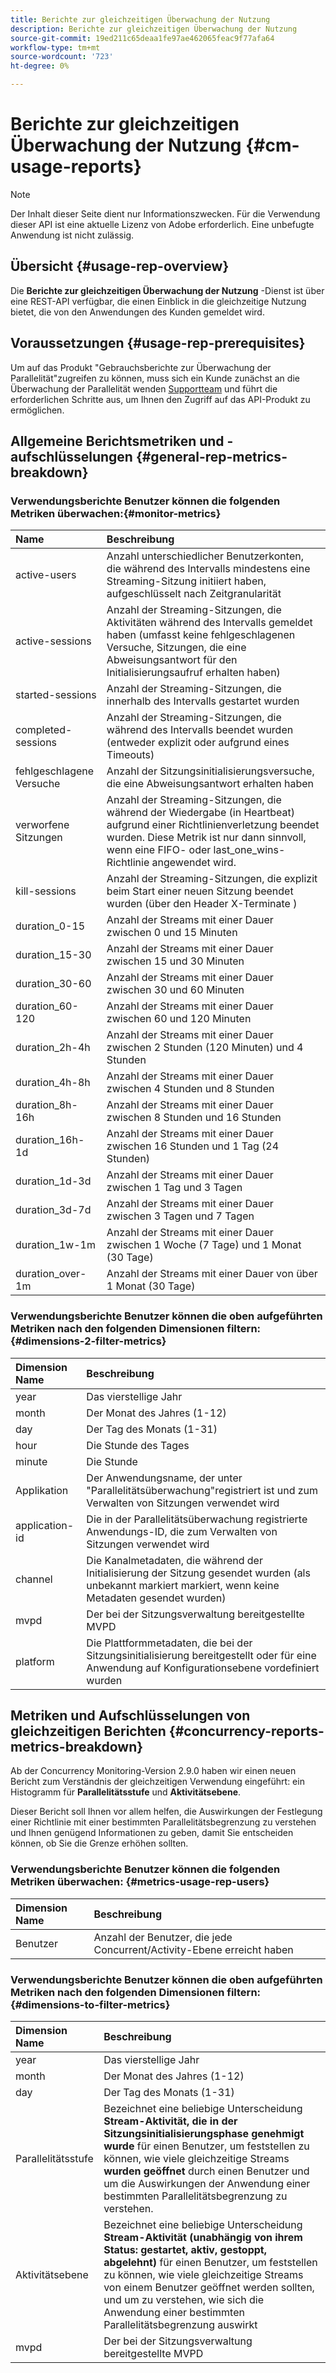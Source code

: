```yaml
---
title: Berichte zur gleichzeitigen Überwachung der Nutzung
description: Berichte zur gleichzeitigen Überwachung der Nutzung
source-git-commit: 19ed211c65deaa1fe97ae462065feac9f77afa64
workflow-type: tm+mt
source-wordcount: '723'
ht-degree: 0%

---
```



# Berichte zur gleichzeitigen Überwachung der Nutzung {#cm-usage-reports}

>[!NOTE]
>
>Der Inhalt dieser Seite dient nur Informationszwecken. Für die Verwendung dieser API ist eine aktuelle Lizenz von Adobe erforderlich. Eine unbefugte Anwendung ist nicht zulässig.



## Übersicht {#usage-rep-overview}

Die **Berichte zur gleichzeitigen Überwachung der Nutzung** -Dienst ist über eine REST-API verfügbar, die einen Einblick in die gleichzeitige Nutzung bietet, die von den Anwendungen des Kunden gemeldet wird.

## Voraussetzungen {#usage-rep-prerequisites}

Um auf das Produkt &quot;Gebrauchsberichte zur Überwachung der Parallelität&quot;zugreifen zu können, muss sich ein Kunde zunächst an die Überwachung der Parallelität wenden [Supportteam](mailto:tve-support@adobe.com) und führt die erforderlichen Schritte aus, um Ihnen den Zugriff auf das API-Produkt zu ermöglichen.

## Allgemeine Berichtsmetriken und -aufschlüsselungen {#general-rep-metrics-breakdown}

### Verwendungsberichte Benutzer können die folgenden Metriken überwachen:{#monitor-metrics}

| Name | Beschreibung |
|:---|:---|
| active-users | Anzahl unterschiedlicher Benutzerkonten, die während des Intervalls mindestens eine Streaming-Sitzung initiiert haben, aufgeschlüsselt nach Zeitgranularität |
| active-sessions | Anzahl der Streaming-Sitzungen, die Aktivitäten während des Intervalls gemeldet haben (umfasst keine fehlgeschlagenen Versuche, Sitzungen, die eine Abweisungsantwort für den Initialisierungsaufruf erhalten haben) |
| started-sessions | Anzahl der Streaming-Sitzungen, die innerhalb des Intervalls gestartet wurden |
| completed-sessions | Anzahl der Streaming-Sitzungen, die während des Intervalls beendet wurden (entweder explizit oder aufgrund eines Timeouts) |
| fehlgeschlagene Versuche | Anzahl der Sitzungsinitialisierungsversuche, die eine Abweisungsantwort erhalten haben |
| verworfene Sitzungen | Anzahl der Streaming-Sitzungen, die während der Wiedergabe (in Heartbeat) aufgrund einer Richtlinienverletzung beendet wurden. Diese Metrik ist nur dann sinnvoll, wenn eine FIFO- oder last_one_wins-Richtlinie angewendet wird. |
| kill-sessions | Anzahl der Streaming-Sitzungen, die explizit beim Start einer neuen Sitzung beendet wurden (über den Header X-Terminate ) |
| duration_0-15 | Anzahl der Streams mit einer Dauer zwischen 0 und 15 Minuten |
| duration_15-30 | Anzahl der Streams mit einer Dauer zwischen 15 und 30 Minuten |
| duration_30-60 | Anzahl der Streams mit einer Dauer zwischen 30 und 60 Minuten |
| duration_60-120 | Anzahl der Streams mit einer Dauer zwischen 60 und 120 Minuten |
| duration_2h-4h | Anzahl der Streams mit einer Dauer zwischen 2 Stunden (120 Minuten) und 4 Stunden |
| duration_4h-8h | Anzahl der Streams mit einer Dauer zwischen 4 Stunden und 8 Stunden |
| duration_8h-16h | Anzahl der Streams mit einer Dauer zwischen 8 Stunden und 16 Stunden |
| duration_16h-1d | Anzahl der Streams mit einer Dauer zwischen 16 Stunden und 1 Tag (24 Stunden) |
| duration_1d-3d | Anzahl der Streams mit einer Dauer zwischen 1 Tag und 3 Tagen |
| duration_3d-7d | Anzahl der Streams mit einer Dauer zwischen 3 Tagen und 7 Tagen |
| duration_1w-1m | Anzahl der Streams mit einer Dauer zwischen 1 Woche (7 Tage) und 1 Monat (30 Tage) |
| duration_over-1m | Anzahl der Streams mit einer Dauer von über 1 Monat (30 Tage) |

### Verwendungsberichte Benutzer können die oben aufgeführten Metriken nach den folgenden Dimensionen filtern: {#dimensions-2-filter-metrics}

| Dimension Name | Beschreibung |
|:---|:---|
| year | Das vierstellige Jahr |
| month | Der Monat des Jahres (1-12) |
| day | Der Tag des Monats (1-31) |
| hour | Die Stunde des Tages |
| minute | Die Stunde |
| Applikation | Der Anwendungsname, der unter &quot;Parallelitätsüberwachung&quot;registriert ist und zum Verwalten von Sitzungen verwendet wird |
| application-id | Die in der Parallelitätsüberwachung registrierte Anwendungs-ID, die zum Verwalten von Sitzungen verwendet wird |
| channel | Die Kanalmetadaten, die während der Initialisierung der Sitzung gesendet wurden (als unbekannt markiert markiert, wenn keine Metadaten gesendet wurden) |
| mvpd | Der bei der Sitzungsverwaltung bereitgestellte MVPD |
| platform | Die Plattformmetadaten, die bei der Sitzungsinitialisierung bereitgestellt oder für eine Anwendung auf Konfigurationsebene vordefiniert wurden |

## Metriken und Aufschlüsselungen von gleichzeitigen Berichten {#concurrency-reports-metrics-breakdown}

Ab der Concurrency Monitoring-Version 2.9.0 haben wir einen neuen Bericht zum Verständnis der gleichzeitigen Verwendung eingeführt: ein Histogramm für **Parallelitätsstufe** und **Aktivitätsebene**.

Dieser Bericht soll Ihnen vor allem helfen, die Auswirkungen der Festlegung einer Richtlinie mit einer bestimmten Parallelitätsbegrenzung zu verstehen und Ihnen genügend Informationen zu geben, damit Sie entscheiden können, ob Sie die Grenze erhöhen sollten.

### Verwendungsberichte Benutzer können die folgenden Metriken überwachen: {#metrics-usage-rep-users}

| Dimension Name | Beschreibung |
|:---|:---|
| Benutzer | Anzahl der Benutzer, die jede Concurrent/Activity-Ebene erreicht haben |

### Verwendungsberichte Benutzer können die oben aufgeführten Metriken nach den folgenden Dimensionen filtern: {#dimensions-to-filter-metrics}

| Dimension Name | Beschreibung |
|:---|:---|
| year | Das vierstellige Jahr |
| month | Der Monat des Jahres (1-12) |
| day | Der Tag des Monats (1-31) |
| Parallelitätsstufe | Bezeichnet eine beliebige Unterscheidung **Stream-Aktivität, die in der Sitzungsinitialisierungsphase genehmigt wurde** für einen Benutzer, um feststellen zu können, wie viele gleichzeitige Streams **wurden geöffnet** durch einen Benutzer und um die Auswirkungen der Anwendung einer bestimmten Parallelitätsbegrenzung zu verstehen. |
| Aktivitätsebene | Bezeichnet eine beliebige Unterscheidung **Stream-Aktivität (unabhängig von ihrem Status: gestartet, aktiv, gestoppt, abgelehnt)** für einen Benutzer, um feststellen zu können, wie viele gleichzeitige Streams von einem Benutzer geöffnet werden sollten, und um zu verstehen, wie sich die Anwendung einer bestimmten Parallelitätsbegrenzung auswirkt |
| mvpd | Der bei der Sitzungsverwaltung bereitgestellte MVPD |
